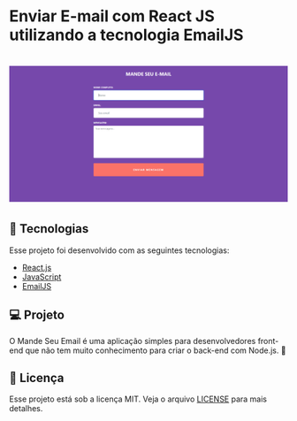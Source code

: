 # Enviar E-mail com React JS utilizando a tecnologia EmailJS

<h1 align="center">
    <img alt="Mande seu E-mail" title="Mande seu E-mail" src='.github/bg.jpg' />
</h1>

## 🚀 Tecnologias

Esse projeto foi desenvolvido com as seguintes tecnologias:

- [React.js](https://reactjs.org)
- [JavaScript](https://www.javascript.com/)
- [EmailJS](https://www.emailjs.com/)

## 💻 Projeto

O Mande Seu Email é uma aplicação simples para desenvolvedores front-end que não tem muito conhecimento para criar o back-end com Node.js. 💜

## :memo: Licença

Esse projeto está sob a licença MIT. Veja o arquivo [LICENSE](LICENSE.md) para mais detalhes.
